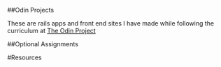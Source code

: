 ##Odin Projects

These are rails apps and front end sites I have made while following the curriculum at [The Odin Project](http://theodinproject.com/)

##Optional Assignments

#Resources